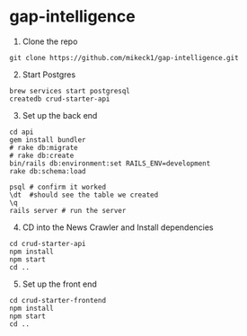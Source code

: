 # gap-intelligence

1. Clone the repo


```
git clone https://github.com/mikeck1/gap-intelligence.git
```
2. Start Postgres
```
brew services start postgresql
createdb crud-starter-api
```
3. Set up the back end
```
cd api
gem install bundler
# rake db:migrate
# rake db:create
bin/rails db:environment:set RAILS_ENV=development
rake db:schema:load

psql # confirm it worked
\dt  #should see the table we created
\q
rails server # run the server
```
4. CD into the News Crawler and Install dependencies
```
cd crud-starter-api 
npm install
npm start
cd ..
```

5. Set up the front end

```
cd crud-starter-frontend
npm install
npm start
cd ..
```
